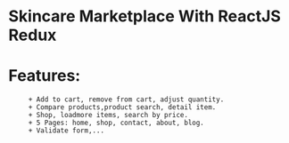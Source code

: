 # Skincare Marketplace With ReactJS Redux

# Features: 
         + Add to cart, remove from cart, adjust quantity.
         + Compare products,product search, detail item.
         + Shop, loadmore items, search by price.
         + 5 Pages: home, shop, contact, about, blog.
         + Validate form,...
        


